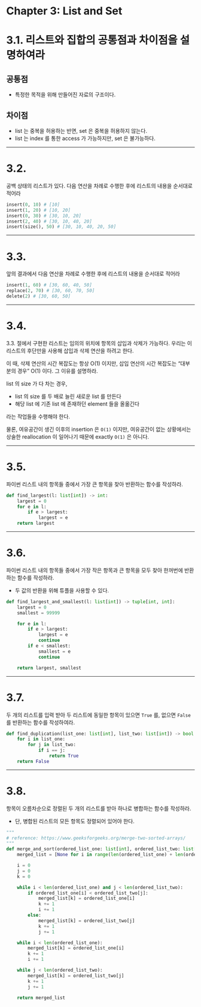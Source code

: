 # Chapter 3: List and Set

# 3.1. 리스트와 집합의 공통점과 차이점을 설명하여라

## 공통점

- 특정한 목적을 위해 만들어진 자료의 구조이다.

## 차이점

- list 는 중복을 허용하는 반면, set 은 중복을 허용하지 않는다.
- list 는 index 를 통한 access 가 가능하지만, set 은 불가능하다.

---

# 3.2.

공백 상태의 리스트가 있다. 다음 연산을 차례로 수행한 후에 리스트의 내용을 순서대로 적어라

```python
insert(0, 10) # [10]
insert(1, 20) # [10, 20]
insert(0, 30) # [30, 10, 20]
insert(2, 40) # [30, 10, 40, 20]
insert(size(), 50) # [30, 10, 40, 20, 50]
```

---

# 3.3.

앞의 결과에서 다음 연산을 차례로 수행한 후에 리스트의 내용을 순서대로 적어라

```python
insert(1, 60) # [30, 60, 40, 50]
replace(2, 70) # [30, 60, 70, 50]
delete(2) # [30, 60, 50]
```

---

# 3.4.

3.3. 절에서 구현한 리스트는 임의의 위치에 항목의 삽입과 삭제가 가능하다. 우리는 이 리스트의 후단만을 사용해 삽입과 삭제 연산을 하려고 한다. 

이 때, 삭제 연산의 시간 복잡도는 항상 O(1) 이지만, 삽입 연산의 시간 복잡도는 “대부분의 경우” O(1) 이다. 그 이유를 설명하라. 

list 의 size 가 다 차는 경우, 

- list 의 size 를 두 배로 늘린 새로운 list 를 만든다
- 해당 list 에 기존 list 에 존재하던 element 들을 올옮긴다

라는 작업들을 수행해야 한다. 

물론, 여유공간이 생긴 이후의 insertion 은 `O(1)` 이지만, 여유공간이 없는 상황에서는 상술한 reallocation 이 일어나기 때문에 exactly `O(1)` 은 아니다. 

---

# 3.5.

파이썬 리스트 내의 항목들 중에서 가장 큰 항목을 찾아 반환하는 함수를 작성하라.

```python
def find_largest(l: list[int]) -> int:
    largest = 0
    for e in l:
        if e > largest:
            largest = e
    return largest
```

---

# 3.6.

파이썬 리스트 내의 항목들 중에서 가장 작은 항목과 큰 항목을 모두 찾아 한꺼번에 반환하는 함수를 작성하라. 

* 두 값의 반환을 위해 튜플을 사용할 수 있다. 

```python
def find_largest_and_smallest(l: list[int]) -> tuple[int, int]:
    largest = 0
    smallest = 99999

    for e in l:
        if e > largest:
            largest = e
            continue
        if e < smallest:
            smallest = e
            continue

    return largest, smallest
```

---

# 3.7.

두 개의 리스트를 입력 받아 두 리스트에 동일한 항목이 있으면 `True` 를, 없으면 `False` 를 반환하는 함수를 작성하여라.

```python
def find_duplication(list_one: list[int], list_two: list[int]) -> bool:
    for i in list_one:
        for j in list_two:
            if i == j:
                return True
    return False
```

---

# 3.8.

항목이 오름차순으로 정렬된 두 개의 리스트를 받아 하나로 병합하는 함수를 작성하라. 

* 단, 병합된 리스트의 모든 항목도 정렬되어 있어야 한다.

```python
"""
# reference: https://www.geeksforgeeks.org/merge-two-sorted-arrays/
"""
def merge_and_sort(ordered_list_one: list[int], ordered_list_two: list[int]) -> list[int]:
    merged_list = [None for i in range(len(ordered_list_one) + len(ordered_list_two))]

    i = 0
    j = 0
    k = 0

    while i < len(ordered_list_one) and j < len(ordered_list_two):
        if ordered_list_one[i] < ordered_list_two[j]:
            merged_list[k] = ordered_list_one[i]
            k += 1
            i += 1
        else:
            merged_list[k] = ordered_list_two[j]
            k += 1
            j += 1

    while i < len(ordered_list_one):
        merged_list[k] = ordered_list_one[i]
        k += 1
        i += 1

    while j < len(ordered_list_two):
        merged_list[k] = ordered_list_two[j]
        k += 1
        j += 1

    return merged_list
```